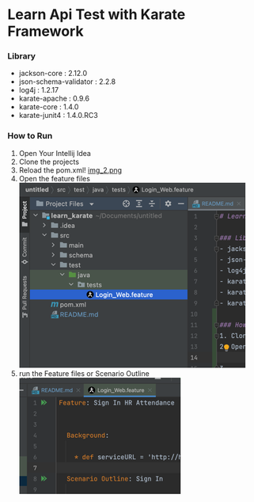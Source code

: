 # Learn Api Test with Karate Framework

### Library
- jackson-core : 2.12.0
- json-schema-validator : 2.2.8
- log4j : 1.2.17
- karate-apache : 0.9.6
- karate-core : 1.4.0
- karate-junit4 : 1.4.0.RC3

### How to Run
1. Open Your Intellij Idea
2. Clone the projects
3. Reload the pom.xml!
[img_2.png](img_2.png)
4. Open the feature files
![img.png](img.png)
5. run the Feature files or Scenario Outline
![img_1.png](img_1.png)
